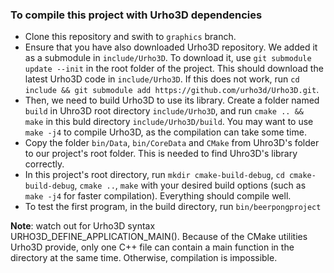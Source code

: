 ### To compile this project with Urho3D dependencies
- Clone this repository and swith to `graphics` branch.
- Ensure that you have also downloaded Urho3D repository. We added it as a submodule in `include/Urho3D`. To download it, use `git submodule update --init` in the root folder of the project. This should download the latest Urho3D code in `include/Urho3D`. If this does not work, run `cd include && git submodule add https://github.com/urho3d/Urho3D.git`.
- Then, we need to build Urho3D to use its library. Create a folder named `build` in Uhro3D root directory `include/Urho3D`, and run `cmake .. && make` in this buld directory `include/Urho3D/build`. You may want to use `make -j4` to compile Urho3D, as the compilation can take some time.
- Copy the folder `bin/Data`, `bin/CoreData` and `CMake` from Uhro3D's folder to our project's root folder. This is needed to find Uhro3D's library correctly.
- In this project's root directory, run `mkdir cmake-build-debug`, `cd cmake-build-debug`, `cmake ..`, `make` with your desired build options (such as `make -j4` for faster compilation). Everything should compile well.
- To test the first program, in the build directory, run `bin/beerpongproject`

**Note**: watch out for Urho3D syntax URHO3D_DEFINE_APPLICATION_MAIN(). Because of the CMake utilities Urho3D provide, only one C++ file can contain a main function in the directory at the same time. Otherwise, compilation is impossible. 
